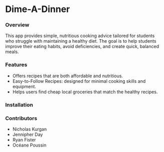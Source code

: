 # Dime-A-Dinner

### Overview
This app provides simple, nutritious cooking advice tailored for students who struggle with maintaining a healthy diet. The goal is to help students improve their eating habits, avoid deficiencies, and create quick, balanced meals.

### Features
- Offers recipes that are both affordable and nutritious.
- Easy-to-Follow Recipes: designed for minimal cooking skills and equipment.
- Helps users find cheap local groceries that match the healthy recipes.

### Installation

### Contributors 

- Nicholas Kurgan
- Jennipher Day
- Ryan Fister
- Océane Poussin
